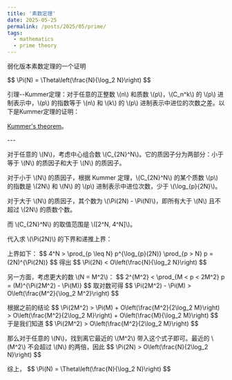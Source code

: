 ```yaml
---
title: '素数定理'
date: 2025-05-25
permalink: /posts/2025/05/prime/
tags:
  - mathematics
  - prime theory
---
```


弱化版本素数定理的一个证明


<p>
$$
\Pi(N) = \Theta\left(\frac{N}{\log_2 N}\right)
$$
</p>

<p>
引理--Kummer定理：对于任意的正整数 \(n\) 和质数 \(p\)，\(C_n^k\) 的 \(p\) 进制表示中，\(p\) 的指数等于 \(n\) 和 \(k\) 的 \(p\) 进制表示中进位的次数之差。以下是Kummer定理的证明：
</p>
<a href="https://zhuanlan.zhihu.com/p/550993534">Kummer's theorem</a>。
<p>---</p>

<p>
对于任意的 \(N\)，考虑中心组合数 \(C_{2N}^N\)。它的质因子分为两部分：小于等于 \(N\) 的质因子和大于 \(N\) 的质因子。
</p>

<p>
对于小于 \(N\) 的质因子，根据 Kummer 定理，\(C_{2N}^N\) 的某个质数 \(p\) 的指数是 \(2N\) 和 \(N\) 的 \(p\) 进制表示中进位次数，少于 \(\log_{p}{2N}\)。
</p>

<p>
对于大于 \(N\) 的质因子，其个数为 \(\Pi(2N) - \Pi(N)\)，即所有大于 \(N\) 且不超过 \(2N\) 的质数个数。
</p>

<p>
而 \(C_{2N}^N\) 的取值范围是 \([2^N, 4^N]\)。
</p>

<p>
代入求 \(\Pi(2N)\) 的下界和递推上界：
</p>

<p>
上界如下：
$$
4^N > \prod_{p \leq N} p^{\log_{p}(2N)} \prod_{p > N} p
= (2N)^{\Pi(2N)}
$$
得出
$$
\Pi(2N) < O\left(\frac{N}{\log_2 N}\right)
$$
</p>

<p>
另一方面，考虑更大的数 \(N = M^2\)：
$$
2^{M^2} < \prod_{M < p < 2M^2} p = (M)^{\Pi(2M^2) - \Pi(M)}
$$
取对数可得
$$
\Pi(2M^2) - \Pi(M) > O\left(\frac{M^2}{\log_2 M^2}\right)
$$
</p>

<p>
根据之前的结论
$$
\Pi(2M^2) > \Pi(M) + O\left(\frac{M^2}{2\log_2 M}\right) > O\left(\frac{M^2}{2\log_2 M}\right) + O\left(\frac{M}{\log_2 M}\right)
$$
于是我们知道
$$
\Pi(2M^2) > O\left(\frac{M^2}{2\log_2 M}\right)
$$
</p>

<p>
那么对于任意的 \(N\)，找到离它最近的 \(M^2\) 带入这个式子即可。最近的 \(M^2\) 不会超过 \(N\) 的两倍，因此
$$
\Pi(2N) > O\left(\frac{N}{2\log_2 N}\right)
$$
</p>

<p>
综上，
$$
\Pi(N) = \Theta\left(\frac{N}{\log_2 N}\right)
$$
</p>